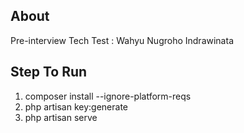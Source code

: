 ## About

Pre-interview Tech Test : Wahyu Nugroho Indrawinata

## Step To Run

1. composer install --ignore-platform-reqs
2. php artisan key:generate
3. php artisan serve

